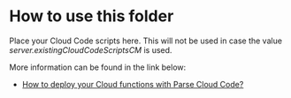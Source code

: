 # How to use this folder

Place your Cloud Code scripts here. This will not be used in case the value *server.existingCloudCodeScriptsCM* is used.

More information can be found in the link below:

- [How to deploy your Cloud functions with Parse Cloud Code?](https://github.com/helmhub-io/containers/tree/main/helmhubio/parse#how-to-deploy-your-cloud-functions-with-parse-cloud-code)
